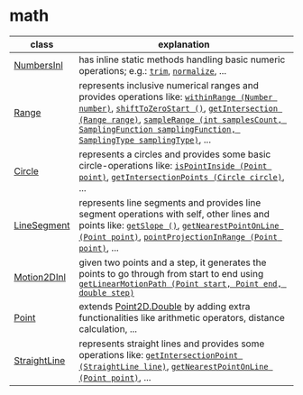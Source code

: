 
# math

| class | explanation |
| ----- | ----------- |
| [NumbersInl](https://github.com/vangav/vos_backend/blob/master/src/com/vangav/backend/math/NumbersInl.java) | has inline static methods handling basic numeric operations; e.g.: [`trim`](https://github.com/vangav/vos_backend/blob/master/src/com/vangav/backend/math/NumbersInl.java#L97), [`normalize`](https://github.com/vangav/vos_backend/blob/master/src/com/vangav/backend/math/NumbersInl.java#L125), ... |
| [Range](https://github.com/vangav/vos_backend/blob/master/src/com/vangav/backend/math/Range.java) | represents inclusive numerical ranges and provides operations like: [`withinRange (Number number)`](https://github.com/vangav/vos_backend/blob/master/src/com/vangav/backend/math/Range.java#L189), [`shiftToZeroStart ()`](https://github.com/vangav/vos_backend/blob/master/src/com/vangav/backend/math/Range.java#L206), [`getIntersection (Range range)`](https://github.com/vangav/vos_backend/blob/master/src/com/vangav/backend/math/Range.java#L258), [`sampleRange (int samplesCount, SamplingFunction samplingFunction, SamplingType samplingType)`](https://github.com/vangav/vos_backend/blob/master/src/com/vangav/backend/math/Range.java#L422), ... |
| [Circle](https://github.com/vangav/vos_backend/blob/master/src/com/vangav/backend/math/geometry/Circle.java) | represents a circles and provides some basic circle-operations like: [`isPointInside (Point point)`](https://github.com/vangav/vos_backend/blob/master/src/com/vangav/backend/math/geometry/Circle.java#L141), [`getIntersectionPoints (Circle circle)`](https://github.com/vangav/vos_backend/blob/master/src/com/vangav/backend/math/geometry/Circle.java#L176), ... |
| [LineSegment](https://github.com/vangav/vos_backend/blob/master/src/com/vangav/backend/math/geometry/LineSegment.java) | represents line segments and provides line segment operations with self, other lines and points like: [`getSlope ()`](https://github.com/vangav/vos_backend/blob/master/src/com/vangav/backend/math/geometry/LineSegment.java#L136), [`getNearestPointOnLine (Point point)`](https://github.com/vangav/vos_backend/blob/master/src/com/vangav/backend/math/geometry/LineSegment.java#L216), [`pointProjectionInRange (Point point)`](https://github.com/vangav/vos_backend/blob/master/src/com/vangav/backend/math/geometry/LineSegment.java#L287), ... |
| [Motion2DInl](https://github.com/vangav/vos_backend/blob/master/src/com/vangav/backend/math/geometry/Motion2DInl.java) | given two points and a step, it generates the points to go through from start to end using [`getLinearMotionPath (Point start, Point end, double step)`](https://github.com/vangav/vos_backend/blob/master/src/com/vangav/backend/math/geometry/Motion2DInl.java#L113) |
| [Point](https://github.com/vangav/vos_backend/blob/master/src/com/vangav/backend/math/geometry/Point.java) | extends [Point2D.Double](https://docs.oracle.com/javase/7/docs/api/java/awt/geom/Point2D.Double.html) by adding extra functionalities like arithmetic operators, distance calculation, ... |
| [StraightLine](https://github.com/vangav/vos_backend/blob/master/src/com/vangav/backend/math/geometry/StraightLine.java) | represents straight lines and provides some operations like: [`getIntersectionPoint (StraightLine line)`](https://github.com/vangav/vos_backend/blob/master/src/com/vangav/backend/math/geometry/StraightLine.java#L221), [`getNearestPointOnLine (Point point)`](https://github.com/vangav/vos_backend/blob/master/src/com/vangav/backend/math/geometry/StraightLine.java#L271), ... |
